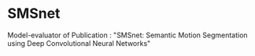# SMSnet
Model-evaluator of Publication : "SMSnet: Semantic Motion Segmentation using Deep Convolutional Neural Networks"
